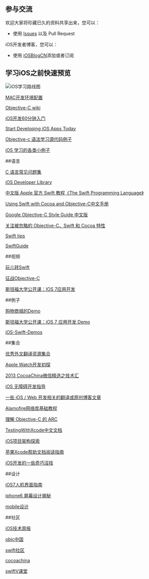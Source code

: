 ## 参与交流

欢迎大家将珍藏已久的资料共享出来，您可以：

* 使用 [Issues](https://github.com/lcepy/ios-programming-books-zh_CN/issues) 以及 Pull Request

iOS开发者博客，您可以：

* 使用 [iOSBlogCN](https://github.com/tangqiaoboy/iOSBlogCN)添加或者订阅

## 学习iOS之前快速预览

![iOS学习路线图](http://websources.qiniudn.com/img/iOS学习路线.jpg)

[MAC开发环境配置](http://aaaaaashu.gitbooks.io/mac-dev-setup/content/)

[Objective-C wiki](http://zh.wikipedia.org/zh-cn/Objective-C)

[iOS开发60分钟入门](https://github.com/qinjx/30min_guides/blob/master/ios.md)

[Start Developing iOS Apps Today](https://developer.apple.com/library/ios/referencelibrary/GettingStarted/RoadMapiOSCh/index.html#//apple_ref/doc/uid/TP40012668-CH2-SW1)

[Objective-c 语法学习源代码例子](https://github.com/lcepy/my-learning-project/tree/master/objective-c)

[iOS 学习的各类小例子](https://github.com/lcepy/geekObjective-C)

##语言

[C 语言常见问题集](http://c-faq-chn.sourceforge.net/ccfaq/index.html)

[iOS Developer Library](https://developer.apple.com/library/ios/navigation/)

[中文版 Apple 官方 Swift 教程《The Swift Programming Language》](https://github.com/numbbbbb/the-swift-programming-language-in-chinese)

[Using Swift with Cocoa and Objective-C中文手册](https://github.com/CocoaChina-editors/Welcome-to-Swift/blob/master/UsingSwiftwithCocoaandObjective-C%E4%B8%AD%E6%96%87%E6%89%8B%E5%86%8C.md)

[Google Objective-C Style Guide 中文版](http://zh-google-styleguide.readthedocs.org/en/latest/google-objc-styleguide/)

[关注被忽略的 Objective-C、Swift 和 Cocoa 特性](http://nshipster.cn/)

[Swift tips](http://swifter.tips/)

[SwiftGuide](https://github.com/ipader/SwiftGuide)

##视频

[玩儿转Swift](http://www.imooc.com/learn/127)

[征战Objective-C](http://www.imooc.com/learn/218) 

[斯坦福大学公开课：IOS 7应用开发](http://v.163.com/special/opencourse/ios7.html)

##例子

[购物商城的Demo](https://github.com/linqiang/Demo)

[斯坦福大学公开课：iOS 7 应用开发 Demo](https://github.com/jkyin/Subtitle)

[iOS-Swift-Demos](https://github.com/Lax/iOS-Swift-Demos)

##集合

[优秀外文翻译资源集合](https://github.com/CocoaChinaTranslationTeam/Excellent-Articles-Translations)

[Apple Watch开发初探](http://nilsun.github.io/apple-watch/)

[2013 CocoaChina微信精选之技术汇](http://www.cocoachina.com/industry/20140103/7651.html?utm_campaign=ios_wiki_dev_issue_1&utm_source=ios_wiki_com&utm_medium=website)

[iOS 无障碍开发指导](https://github.com/numbbbbb/Accessibility-Programming-Guide-for-iOS)

[一些 iOS / Web 开发相关的翻译或原创博客文章](https://github.com/nixzhu/dev-blog)

[Alamofire网络库基础教程](http://www.jianshu.com/p/f1208b5e42d9)

[理解 Objective-C 的 ARC](http://www.imooc.com/wenda/detail/238393)

[TestingWithXcode中文文档](https://github.com/CocoaChinaTranslationTeam/TestingWithXcodeDocsCN)

[iOS项目架构探索](https://github.com/makeLaugh/TWAPP)

[苹果Xcode帮助文档阅读指南](http://ourcoders.com/thread/show/117/)

[iOS开发的一些奇巧淫技](http://www.jianshu.com/p/50b63a221f09)

##设计

[iOS7人机界面指南](http://isux.tencent.com/ios-human-interface-guidelines-ui-design-basics-ios7.html)

[iphone6 屏幕设计揭秘](http://wileam.com/iphone-6-screen-cn/)

[mobile设计](http://www.mobile-patterns.com/)

##社区

[iOS技术周报](http://weekly.ios-wiki.com/)

[objc中国](http://objccn.io/)

[swift社区](http://swiftist.org/)

[cocoachina](http://www.cocoachina.com/)

[swiftV课堂](http://www.swiftv.cn/school)